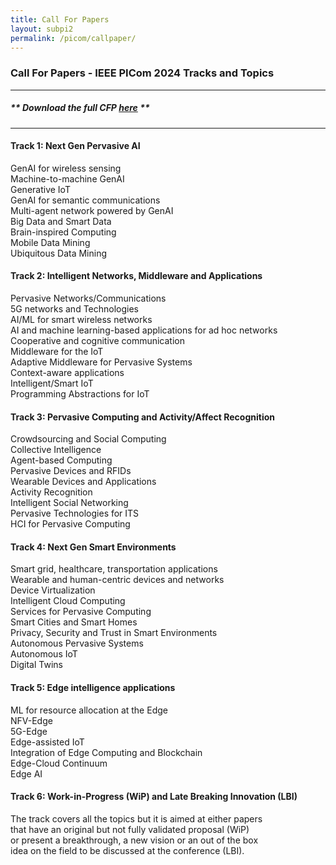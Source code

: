 ```yaml
---
title: Call For Papers
layout: subpi2
permalink: /picom/callpaper/
---
```


<h3>Call For Papers - IEEE PICom 2024 Tracks and Topics</h3>
<hr/>

<h5> ** Download the full <b>CFP <a href="http://cyber-science.org/2024/assets/files/PICom2024_CFP.pdf" target=_new>here</a></b> ** </h5> 

<hr/>

<h4>Track 1: Next Gen Pervasive AI</h4>
GenAI for wireless sensing
<br/>Machine-to-machine GenAI
<br/>Generative IoT
<br/>GenAI for semantic communications
<br/>Multi-agent network powered by GenAI
<br/>Big Data and Smart Data
<br/>Brain-inspired Computing
<br/>Mobile Data Mining
<br/>Ubiquitous Data Mining

<h4>Track 2: Intelligent Networks, Middleware and Applications</h4>
Pervasive Networks/Communications
<br/>5G networks and Technologies
<br/>AI/ML for smart wireless networks
<br/>AI and machine learning-based applications for ad hoc networks
<br/>Cooperative and cognitive communication
<br/>Middleware for the IoT
<br/>Adaptive Middleware for Pervasive Systems
<br/>Context-aware applications
<br/>Intelligent/Smart IoT
<br/>Programming Abstractions for IoT

<h4>Track 3: Pervasive Computing and Activity/Affect Recognition</h4>
Crowdsourcing and Social Computing
<br/>Collective Intelligence
<br/>Agent-based Computing
<br/>Pervasive Devices and RFIDs
<br/>Wearable Devices and Applications
<br/>Activity Recognition
<br/>Intelligent Social Networking
<br/>Pervasive Technologies for ITS
<br/>HCI for Pervasive Computing

<h4>Track 4: Next Gen Smart Environments</h4>
Smart grid, healthcare, transportation applications
<br/>Wearable and human-centric devices and networks
<br/>Device Virtualization
<br/>Intelligent Cloud Computing
<br/>Services for Pervasive Computing
<br/>Smart Cities and Smart Homes
<br/>Privacy, Security and Trust in Smart Environments
<br/>Autonomous Pervasive Systems
<br/>Autonomous IoT
<br/>Digital Twins

<h4>Track 5: Edge intelligence applications</h4>
ML for resource allocation at the Edge
<br/>NFV-Edge
<br/>5G-Edge
<br/>Edge-assisted IoT
<br/>Integration of Edge Computing and Blockchain
<br/>Edge-Cloud Continuum
<br/>Edge AI


<h4>Track 6: Work-in-Progress (WiP) and Late Breaking Innovation (LBI)</h4>
The track covers all the topics but it is aimed at either papers 
<br/>that have an original but not fully validated proposal (WiP)
<br/>or present a breakthrough, a new vision or an out of the box
<br/>idea on the field to be discussed at the conference (LBI). 

